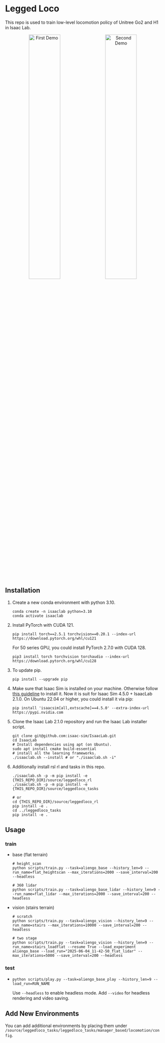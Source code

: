 # Legged Loco
This repo is used to train low-level locomotion policy of Unitree Go2 and H1 in Isaac Lab.

<p align="center">
<img src="./src/go2_teaser.gif" alt="First Demo" width="45%">
&emsp;
<img src="./src/h1_teaser.gif" alt="Second Demo" width="45%">
</p>


## Installation
1. Create a new conda environment with python 3.10.
    ```shell
    conda create -n isaaclab python=3.10
    conda activate isaaclab
    ```

2. Install PyTorch with CUDA 121.
    ```shell
    pip install torch==2.5.1 torchvision==0.20.1 --index-url https://download.pytorch.org/whl/cu121
    ```
   For 50 series GPU, you could install PyTorch 2.7.0 with CUDA 128.
    ```shell
    pip3 install torch torchvision torchaudio --index-url https://download.pytorch.org/whl/cu128
    ``` 

3. To update pip.
    ```shell
    pip install --upgrade pip
    ```

4. Make sure that Isaac Sim is installed on your machine. Otherwise follow [this guideline](https://isaac-sim.github.io/IsaacLab/main/source/setup/installation/pip_installation.html) to install it. Now it is suit for Isaac Sim 4.5.0 + IsaacLab 2.1.0. On Ubuntu 22.04 or higher, you could install it via pip:
    ```shell
    pip install 'isaacsim[all,extscache]==4.5.0' --extra-index-url https://pypi.nvidia.com
    ```

5. Clone the Isaac Lab 2.1.0 repository and run the Isaac Lab installer script.
    ```shell
    git clone git@github.com:isaac-sim/IsaacLab.git
    cd IsaacLab
    # Install dependencies using apt (on Ubuntu).
    sudo apt install cmake build-essential
    # install all the learning frameworks.
    ./isaaclab.sh --install # or "./isaaclab.sh -i"
    ```

5. Additionally install rsl rl and tasks in this repo.
    ```shell
    ./isaaclab.sh -p -m pip install -e {THIS_REPO_DIR}/source/leggedloco_rl
    ./isaaclab.sh -p -m pip install -e {THIS_REPO_DIR}/source/leggedloco_tasks
    
    # or
    cd {THIS_REPO_DIR}/source/leggedloco_rl
    pip install -e .
    cd ../leggedloco_tasks
    pip install -e .
    ```


## Usage
### train
* base (flat terrain)
    ```shell
    # height_scan
    python scripts/train.py --task=aliengo_base --history_len=9 --run_name=flat_heightscan --max_iterations=2000 --save_interval=200 --headless
    
    # 360 lidar
    python scripts/train.py --task=aliengo_base_lidar --history_len=9 --run_name=flat_lidar --max_iterations=2000 --save_interval=200 --headless
    ```
* vision (stairs terrain)
    ```shell
    # scratch
    python scripts/train.py --task=aliengo_vision --history_len=9 --run_name=stairs --max_iterations=10000 --save_interval=200 --headless
    
    # two stage
    python scripts/train.py --task=aliengo_vision --history_len=9 --run_name=stairs_loadflat --resume True --load_experiment aliengo_base --load_run="2025-06-04_11-42-50_flat_lidar" --max_iterations=5000 --save_interval=200 --headless
    ```

### test
* 
    ```shell
    python scripts/play.py --task=aliengo_base_play --history_len=9 --load_run=RUN_NAME
    ```

    Use `--headless` to enable headless mode. Add `--video` for headless rendering and video saving.

## Add New Environments
You can add additional environments by placing them under `/source/leggedloco_tasks/leggedloco_tasks/manager_based/locomotion/config`.